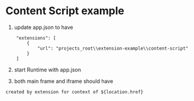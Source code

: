 # Content Script example

1. update app.json to have

~~~
	"extensions": [
		{
			"url": "projects_root\\extension-example\\content-script"
		}
	]
~~~

2. start Runtime with app.json

3. both main frame and iframe should have

~~~
created by extension for context of ${location.href}
~~~
